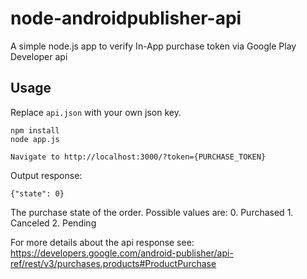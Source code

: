 # node-androidpublisher-api
A simple node.js app to verify In-App purchase token via Google Play Developer api


## Usage
Replace `api.json` with your own json key.

```
npm install
node app.js

Navigate to http://localhost:3000/?token={PURCHASE_TOKEN}
```

Output response:
```
{"state": 0}
```

The purchase state of the order. Possible values are: 0. Purchased 1. Canceled 2. Pending

For more details about the api response see: https://developers.google.com/android-publisher/api-ref/rest/v3/purchases.products#ProductPurchase